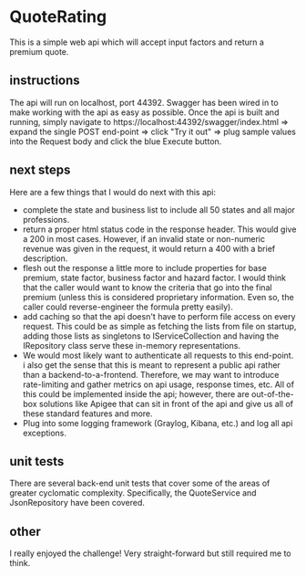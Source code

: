 
# QuoteRating
This is a simple web api which will accept input factors and return a premium quote.

## instructions
The api will run on localhost, port 44392. Swagger has been wired in to make working with the api as easy as possible.  Once the api is built and running, simply navigate to https://localhost:44392/swagger/index.html => expand the single POST end-point => click "Try it out" => plug sample values into the Request body and click the blue Execute button. 

## next steps
Here are a few things that I would do next with this api:
* complete the state and business list to include all 50 states and all major professions.
* return a proper html status code in the response header. This would give a 200 in most cases. However, if an invalid state or non-numeric revenue was given in the request, it would return a 400 with a brief description.
* flesh out the response a little more to include properties for base premium, state factor, business factor and hazard factor. I would think that the caller would want to know the criteria that go into the final premium (unless this is considered proprietary information. Even so, the caller could reverse-engineer the formula pretty easily).
* add caching so that the api doesn't have to perform file access on every request. This could be as simple as fetching the lists from file on startup, adding those lists as singletons to IServiceCollection and having the IRepository class serve these in-memory representations.
* We would most likely want to authenticate all requests to this end-point. i also get the sense that this is meant to represent a public api rather than a backend-to-a-frontend. Therefore, we may want to introduce rate-limiting and gather metrics on api usage, response times, etc. All of this could be implemented inside the api; however, there are out-of-the-box solutions like Apigee that can sit in front of the api and give us all of these standard features and more.
* Plug into some logging framework (Graylog, Kibana, etc.) and log all api exceptions.

## unit tests
There are several back-end unit tests that cover some of the areas of greater cyclomatic complexity.  Specifically, the QuoteService and JsonRepository have been covered.

## other
I really enjoyed the challenge! Very straight-forward but still required me to think.
